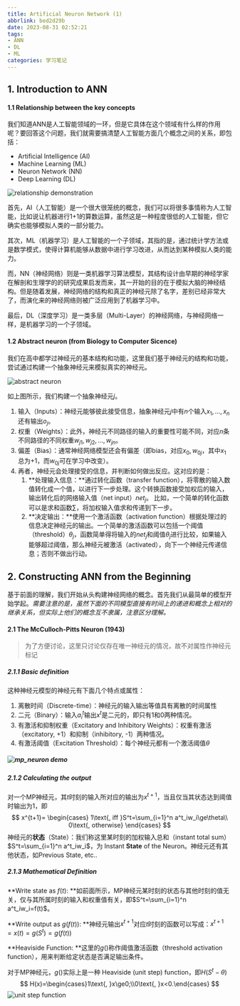 ```yaml
---
title: Artificial Neuron Network (1)
abbrlink: bed2d29b
date: 2023-08-31 02:52:21
tags: 
- ANN
- DL
- ML
categories: 学习笔记
---
```


## 1. Introduction to ANN

#### 1.1 Relationship between the key concepts

我们知道ANN是人工智能领域的一环，但是它具体在这个领域有什么样的作用呢？要回答这个问题，我们就需要搞清楚人工智能方面几个概念之间的关系，即包括：

- Artificial Intelligence (AI)
- Machine Learning (ML)
- Neuron Network (NN)
- Deep Learning (DL)

![relationship demonstration](https://cdn.jsdelivr.net/gh/Yifei20/blog-resource-bed/img/relationship-ai-key-concepts.png)

首先，AI（人工智能）是一个很大很笼统的概念，我们可以将很多事情称为人工智能，比如说让机器进行1+1的算数运算，虽然这是一种程度很低的人工智能，但它确实也能够模拟人类的一部分能力。

其次，ML（机器学习）是人工智能的一个子领域，其指的是，通过统计学方法或是数学模式，使得计算机能够从数据中进行学习改进，从而达到某种模拟人类的能力。

而，NN（神经网络）则是一类机器学习算法模型，其结构设计由早期的神经学家在解剖和生理学的的研究成果启发而来，其一开始的目的在于模拟大脑的神经结构。但是随着发展，神经网络的结构和真正的神经元除了名字，差别已经非常大了，而演化来的神经网络则被广泛应用到了机器学习中。

最后，DL（深度学习）是一类多层（Multi-Layer）的神经网络，与神经网络一样，是机器学习的一个子领域。

#### 1.2 Abstract neuron (from Biology to Computer Sicence)

我们在高中都学过神经元的基本结构和功能，这里我们基于神经元的结构和功能，尝试通过构建一个抽象神经元来模拟真实的神经元。

![abstract neuron](https://cdn.jsdelivr.net/gh/Yifei20/blog-resource-bed/img/abstract-neuron.png)

如上图所示，我们构建一个抽象神经元$j$。

1. 输入（Inputs）：神经元能够彼此接受信息，抽象神经元$j$中有$n$个输入$x_1,...,x_n$还有输出$o_j$。
2. 权重（Weights）：此外，神经元不同路径的输入的重要性可能不同，对应$n$条不同路径的不同权重$w_{j1},w_{j2},...,w_{jn}$。
3. 偏差（Bias）：通常神经网络模型还会有偏差（即bias，对应$x_0,w_{0j}$，其中$x_1$总为$+1$，而$w_{0j}$可在学习中改变）。
4. 再者，神经元会处理接受的信息，并判断如何做出反应。这对应的是：
   1. **处理输入信息：**通过转化函数（transfer function），将零散的输入数值转化成一个值，以进行下一步处理。这个转换函数接受加权后的输入，输出转化后的网络输入值（net input）$net_j$。 比如，一个简单的转化函数可以是求和函数$\sum$，将加权输入值求和传递到下一步。
   1. **决定输出：**使用一个激活函数（activation function）根据处理过的信息决定神经元的输出。一个简单的激活函数可以包括一个阈值（threshold）$\theta_j$，函数简单得将输入的$net_j$和阈值$\theta_j$进行比较，如果输入能够超过阈值，那么神经元被激活（activated），向下一个神经元传递信息；否则不做出行动。


## 2. Constructing ANN from the Beginning

基于前面的理解，我们开始从头构建神经网络的概念。首先我们从最简单的模型开始学起。*需要注意的是，虽然下面的不同模型直接有时间上的递进和概念上相对的继承关系，但实际上他们的概念互不隶属，注意区分理解。*

#### 2.1 The McCulloch-Pitts Neuron (1943)

>  为了方便讨论，这里只讨论仅存在唯一神经元的情况，故不对属性作神经元标记

##### 2.1.1 Basic definition

这种神经元模型的神经元有下面几个特点或属性：

1. 离散时间（Discrete-time）：神经元的输入输出等值具有离散的时间属性
2. 二元（Binary）：输入$a^t_i$输出$x^t$是二元的，即只有1和0两种情况。
3. 有激活和抑制权重（Excitatory and Inhibitory Weights）：权重有激活（excitatory, +1）和抑制（inhibitory, -1）两种情况。
4. 有激活阈值（Excitation Threshold）：每个神经元都有一个激活阈值$\theta$

##### ![mp_neuron demo](https://cdn.jsdelivr.net/gh/Yifei20/blog-resource-bed/img/mc_neuron%20demo.png)

##### 2.1.2 Calculating the output

对一个MP神经元，其$t$时刻的输入所对应的输出为$x^{t+1}$，当且仅当其状态达到阈值时输出为1，即
$$
x^{t+1}=
\begin{cases}
1\text{, iff }S^t=\sum_{i=1}^n a^t_iw_i\ge\theta\\
0\text{, otherwise}
\end{cases}
$$
神经元的**状态**（State）：我们称这里某时刻的加权输入总和（instant total sum）$S^t=\sum_{i=1}^n a^t_iw_i$，为 Instant **State** of the Neuron。神经元还有其他状态，如Previous State, etc..

##### 2.1.3 Mathematical Definition

**Write state as $f(t)$: **如前面所示，MP神经元某时刻的状态与其他时刻的值无关，仅与其所属时刻的输入和权重值有关，即$S^t=\sum_{i=1}^n a^t_iw_i=f(t)$。

**Write output as $g(f(t))$: **神经元输出$x^{t+1}$对应$t$时刻的函数可以写成：$x^{t+1}=x(t)=g(S^t)=g(f(t))$

**Heaviside Function: **这里的$g()$称作阈值激活函数（threshold activation function），用来判断给定状态是否满足输出条件。

对于MP神经元，$g()$实际上是一种 Heaviside (unit step) function，即$H(S^t-\theta)$
$$
H(x)=\begin{cases}1\text{, }x\ge0;\\0\text{, }x<0.\end{cases}
$$
![unit step function](https://cdn.jsdelivr.net/gh/Yifei20/blog-resource-bed/img/unit%20step%20func.jpg)